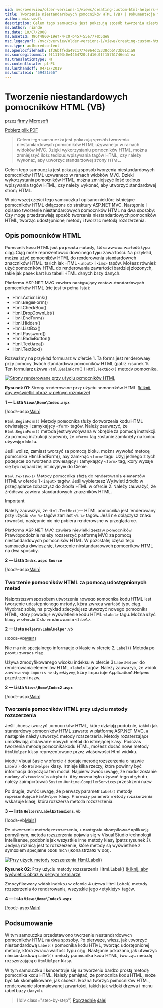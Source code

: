 ```yaml
---
uid: mvc/overview/older-versions-1/views/creating-custom-html-helpers-vb
title: Tworzenie niestandardowych pomocników HTML (VB) | Dokumentacja firmy Microsoft
author: microsoft
description: Celem tego samouczka jest pokazują sposób tworzenia niestandardowych pomocników HTML używanego w ramach widoków MVC. Dzięki wykorzystaniu pomocnika kodu HTML...
ms.author: riande
ms.date: 10/07/2008
ms.assetid: f96f4800-19ef-44c0-b457-55e777eb5de8
msc.legacyurl: /mvc/overview/older-versions-1/views/creating-custom-html-helpers-vb
msc.type: authoredcontent
ms.openlocfilehash: 1f36bffeda49c1777e964dc5330cbb473b01c1a9
ms.sourcegitcommit: 0f1119340e4464720cfd16d0ff15764746ea1fea
ms.translationtype: MT
ms.contentlocale: pl-PL
ms.lasthandoff: 04/17/2019
ms.locfileid: "59421566"
---
```

# <a name="creating-custom-html-helpers-vb"></a>Tworzenie niestandardowych pomocników HTML (VB)

przez [firmy Microsoft](https://github.com/microsoft)

[Pobierz plik PDF](http://download.microsoft.com/download/1/1/f/11f721aa-d749-4ed7-bb89-a681b68894e6/ASPNET_MVC_Tutorial_9_VB.pdf)

> Celem tego samouczka jest pokazują sposób tworzenia niestandardowych pomocników HTML używanego w ramach widoków MVC. Dzięki wykorzystaniu pomocników HTML, można zmniejszyć ilość tedious wpisywania tagów HTML, czy należy wykonać, aby utworzyć standardowej strony HTML.


Celem tego samouczka jest pokazują sposób tworzenia niestandardowych pomocników HTML używanego w ramach widoków MVC. Dzięki wykorzystaniu pomocników HTML, można zmniejszyć ilość tedious wpisywania tagów HTML, czy należy wykonać, aby utworzyć standardowej strony HTML.

W pierwszej części tego samouczka I opisano niektóre istniejące pomocników HTML dołączone do struktury ASP.NET MVC. Następnie I opisano tworzenie niestandardowych pomocników HTML na dwa sposoby: Czy mogę przedstawiają sposób tworzenia niestandardowych pomocników HTML, tworząc udostępnionej metody i tworząc metodą rozszerzenia.

## <a name="understanding-html-helpers"></a>Opis pomocników HTML

Pomocnik kodu HTML jest po prostu metody, która zwraca wartość typu ciąg. Ciąg może reprezentować dowolnego typu zawartości. Na przykład, można użyć pomocników HTML do renderowania standardowych znaczników HTML, takich jak HTML `<input>` i `<img>` tagów. Możesz również użyć pomocników HTML do renderowania zawartości bardziej złożonych, takie jak pasek kart lub tabeli HTML danych bazy danych.

Platforma ASP.NET MVC zawiera następujący zestaw standardowych pomocników HTML (nie jest to pełna lista):

- Html.ActionLink()
- Html.BeginForm()
- Html.CheckBox()
- Html.DropDownList()
- Html.EndForm()
- Html.Hidden()
- Html.ListBox()
- Html.Password()
- Html.RadioButton()
- Html.TextArea()
- Html.TextBox()

Rozważmy na przykład formularz w ofercie 1. Ta forma jest renderowany przy pomocy dwóch standardowa pomocników HTML (patrz rysunek 1). Ten formularz używa `Html.BeginForm()` i `Html.TextBox()` metody pomocnika.


[![Strony renderowane przy użyciu pomocników HTML](creating-custom-html-helpers-vb/_static/image2.png)](creating-custom-html-helpers-vb/_static/image1.png)

**Rysunek 01**: Strony renderowane przy użyciu pomocników HTML ([kliknij, aby wyświetlić obraz w pełnym rozmiarze](creating-custom-html-helpers-vb/_static/image3.png))


**1 — Lista `Views\Home\Index.aspx`**

[!code-aspx[Main](creating-custom-html-helpers-vb/samples/sample1.aspx)]

`Html.BeginForm()` Metody pomocnika służy do tworzenia kodu HTML otwierający i zamykający `<form>` tagów. Należy zauważyć, że `Html.BeginForm()` metoda jest wywoływana w obrębie za pomocą instrukcji. Za pomocą instrukcji zapewnia, że `<form>` tag zostanie zamknięty na końcu używając bloku.

Jeśli wolisz, zamiast tworzyć za pomocą bloku, można wywołać metodę pomocnika Html.EndForm(), aby zamknąć `<form>` tagu. Użyj jednego z tych podejście do tworzenia otwierający i zamykający `<form>` tag, który wydaje się być najbardziej intuicyjnym do Ciebie.

`Html.TextBox()` Metody pomocnika służą do renderowania elementów HTML w ofercie 1 `<input>` tagów. Jeśli wybierzesz Wyświetl źródło w przeglądarce zobaczysz do źródła HTML w ofercie 2. Należy zauważyć, że źródłowa zawiera standardowych znaczników HTML.

> [!IMPORTANT]
> Należy zauważyć, że `Html.TextBox()`— HTML pomocnika jest renderowany przy użyciu `<%= %>` tagów zamiast `<% %>` tagów. Jeśli nie dołączysz znaku równości, następnie nic nie pobiera renderowane w przeglądarce.

Platforma ASP.NET MVC zawiera niewielki zestaw pomocników. Prawdopodobnie należy rozszerzyć platformę MVC za pomocą niestandardowych pomocników HTML. W pozostałej części tego samouczka dowiesz się, tworzenie niestandardowych pomocników HTML na dwa sposoby.

**2 — Lista `Index.aspx Source`**

[!code-aspx[Main](creating-custom-html-helpers-vb/samples/sample2.aspx)]

### <a name="creating-html-helpers-with-shared-methods"></a>Tworzenie pomocników HTML za pomocą udostępnionych metod

Najprostszym sposobem utworzenia nowego pomocnika kodu HTML jest tworzenie udostępnionego metody, która zwraca wartość typu ciąg. Wyobraź sobie, na przykład zdecydujesz utworzyć nowego pomocnika HTML, który powoduje wyświetlenie kodu HTML `<label>` tagu. Można użyć klasy w ofercie 2 do renderowania `<label>`.

**2 — Lista `Helpers\LabelHelper.vb`**

[!code-vb[Main](creating-custom-html-helpers-vb/samples/sample3.vb)]

Nie ma nic specjalnego informacje o klasie w ofercie 2. `Label()` Metoda po prostu zwraca ciąg.

Używa zmodyfikowanego widoku indeksu w ofercie 3 `LabelHelper` do renderowania elementów HTML `<label>` tagów. Należy zauważyć, że widok zawiera `<%@ imports %>` dyrektywę, który importuje Application1.Helpers przestrzeni nazw.

**2 — Lista `Views\Home\Index2.aspx`**

[!code-aspx[Main](creating-custom-html-helpers-vb/samples/sample4.aspx)]

### <a name="creating-html-helpers-with-extension-methods"></a>Tworzenie pomocników HTML przy użyciu metody rozszerzenia

Jeśli chcesz tworzyć pomocników HTML, które działają podobnie, takich jak standardowy pomocników HTML zawarte w platformę ASP.NET MVC, a następnie należy utworzyć metody rozszerzenia. Metody rozszerzające umożliwiają dodawanie nowych metod do istniejącej klasy. Podczas tworzenia metodę pomocnika kodu HTML, możesz dodać nowe metody `HtmlHelper` klasy reprezentowane przez właściwości Html widoku.

Moduł Visual Basic w ofercie 3 dodaje metodę rozszerzenia o nazwie `Label()` do `HtmlHelper` klasy. Istnieje kilka rzeczy, które powinny być informacja dotycząca ten moduł. Najpierw zwróć uwagę, że moduł zostanie nadany `<Extension()>` atrybutu. Aby można było używać tego atrybutu, należy zaimportować `System.Runtime.CompilerServices` przestrzeni nazw

Po drugie, zwróć uwagę, że pierwszy parametr `Label()` metody reprezentująca `HtmlHelper` klasy. Pierwszy parametr metody rozszerzenia wskazuje klasę, która rozszerza metoda rozszerzenia.

**3 — lista `Helpers\LabelExtensions.vb`**

[!code-vb[Main](creating-custom-html-helpers-vb/samples/sample5.vb)]

Po utworzeniu metodę rozszerzenia, a następnie skompilować aplikację pomyślnym, metoda rozszerzenia pojawia się w Visual Studio technologii Intellisense, podobnie jak wszystkie inne metody klasy (patrz rysunek 2). Jedyną różnicą jest to rozszerzenie, które metody są wyświetlane z symbolem specjalne obok nich (ikona strzałki w dół).


[![Przy użyciu metody rozszerzenia Html.Label()](creating-custom-html-helpers-vb/_static/image5.png)](creating-custom-html-helpers-vb/_static/image4.png)

**Rysunek 02**: Przy użyciu metody rozszerzenia Html.Label() ([kliknij, aby wyświetlić obraz w pełnym rozmiarze](creating-custom-html-helpers-vb/_static/image6.png))


Zmodyfikowany widok indeksu w ofercie 4 używa Html.Label() metody rozszerzenia do renderowania, wszystkie jego &lt;etykiety&gt; tagów.

**4 — lista `Views\Home\Index3.aspx`**

[!code-aspx[Main](creating-custom-html-helpers-vb/samples/sample6.aspx)]

## <a name="summary"></a>Podsumowanie

W tym samouczku przedstawiono tworzenie niestandardowych pomocników HTML na dwa sposoby. Po pierwsze, wiesz, jak utworzyć niestandardową `Label()` pomocnika kodu HTML, tworząc udostępnionej metody, która zwraca wartość typu ciąg. Następnie pokazano, jak utworzyć niestandardową `Label()` metody pomocnika kodu HTML, tworząc metodę rozszerzającą o `HtmlHelper` klasy.

W tym samouczku I koncentruje się na tworzeniu bardzo prostą metodę pomocnika kodu HTML. Należy pamiętać, że pomocnika kodu HTML, może być tak skomplikowane, jak chcesz. Można tworzyć pomocników HTML, renderowanie sformatowanej zawartości, takich jak widoki drzewa i menu tabel bazy danych.

> [!div class="step-by-step"]
> [Poprzednie](asp-net-mvc-views-overview-vb.md)
> [dalej](using-the-tagbuilder-class-to-build-html-helpers-vb.md)
